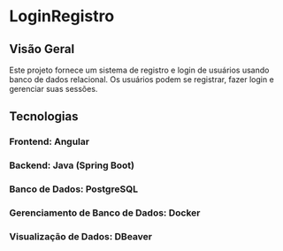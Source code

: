 # LoginRegistro

## Visão Geral
Este projeto fornece um sistema de registro e login de usuários usando banco de dados relacional. Os usuários podem se registrar, fazer login e gerenciar suas sessões.

## Tecnologias
### Frontend: Angular
### Backend: Java (Spring Boot)
### Banco de Dados: PostgreSQL
### Gerenciamento de Banco de Dados: Docker
### Visualização de Dados: DBeaver
